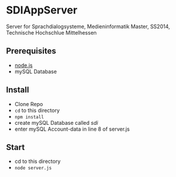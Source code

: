# SDIAppServer

Server for Sprachdialogsysteme, Medieninformatik Master, SS2014, Technische Hochschlue Mittelhessen

## Prerequisites

* [node.js](http://nodejs.org/)
* mySQL Database

## Install

* Clone Repo
* `cd` to this directory
* `npm install`
* create mySQL Database called *sdi*
* enter mySQL Account-data in line 8 of server.js

## Start

* cd to this directory
* `node server.js`